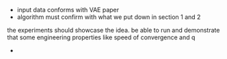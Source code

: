 * input data conforms with VAE paper
* algorithm must confirm with what we put down in section 1 and 2



the experiments should showcase the idea. be able to run and demonstrate that some engineering properties like speed of convergence and q

*